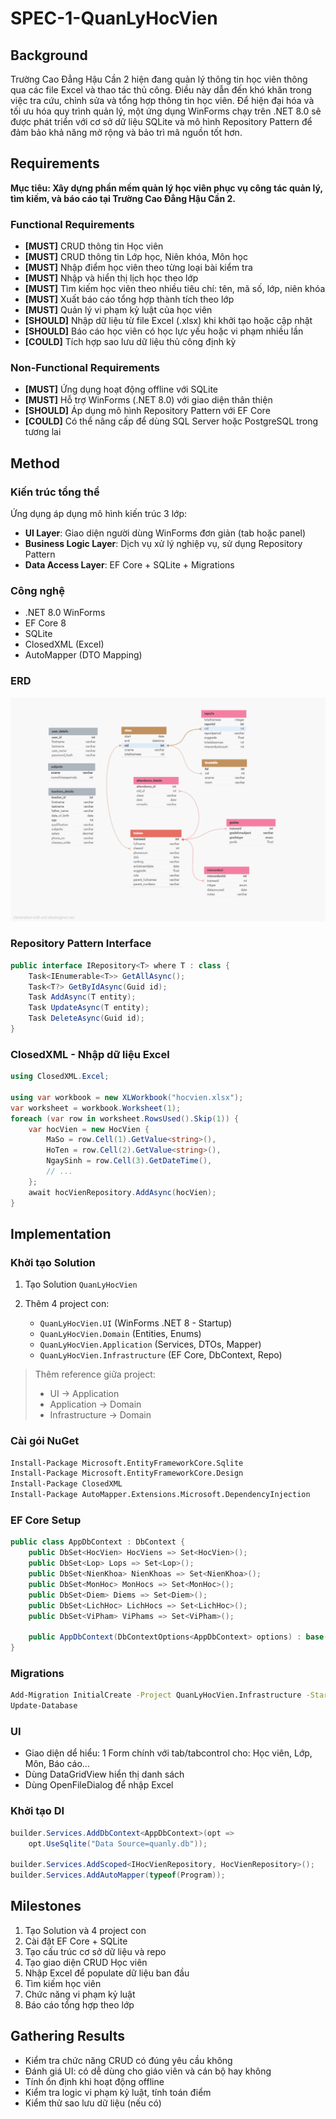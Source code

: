 # SPEC-1-QuanLyHocVien

## Background

Trường Cao Đẳng Hậu Cần 2 hiện đang quản lý thông tin học viên thông qua các file Excel và thao tác thủ công. Điều này dẫn đến khó khăn trong việc tra cứu, chỉnh sửa và tổng hợp thông tin học viên. Để hiện đại hóa và tối ưu hóa quy trình quản lý, một ứng dụng WinForms chạy trên .NET 8.0 sẽ được phát triển với cơ sở dữ liệu SQLite và mô hình Repository Pattern để đảm bảo khả năng mở rộng và bảo trì mã nguồn tốt hơn.

## Requirements

**Mục tiêu: Xây dựng phần mềm quản lý học viên phục vụ công tác quản lý, tìm kiếm, và báo cáo tại Trường Cao Đẳng Hậu Cần 2.**

### Functional Requirements

* **\[MUST]** CRUD thông tin Học viên
* **\[MUST]** CRUD thông tin Lớp học, Niên khóa, Môn học
* **\[MUST]** Nhập điểm học viên theo từng loại bài kiểm tra
* **\[MUST]** Nhập và hiển thị lịch học theo lớp
* **\[MUST]** Tìm kiếm học viên theo nhiều tiêu chí: tên, mã số, lớp, niên khóa
* **\[MUST]** Xuất báo cáo tổng hợp thành tích theo lớp
* **\[MUST]** Quản lý vi phạm kỷ luật của học viên
* **\[SHOULD]** Nhập dữ liệu từ file Excel (.xlsx) khi khởi tạo hoặc cập nhật
* **\[SHOULD]** Báo cáo học viên có học lực yếu hoặc vi phạm nhiều lần
* **\[COULD]** Tích hợp sao lưu dữ liệu thủ công định kỳ

### Non-Functional Requirements

* **\[MUST]** Ứng dụng hoạt động offline với SQLite
* **\[MUST]** Hỗ trợ WinForms (.NET 8.0) với giao diện thân thiện
* **\[SHOULD]** Áp dụng mô hình Repository Pattern với EF Core
* **\[COULD]** Có thể nâng cấp để dùng SQL Server hoặc PostgreSQL trong tương lai

## Method

### Kiến trúc tổng thể

Ứng dụng áp dụng mô hình kiến trúc 3 lớp:

* **UI Layer**: Giao diện người dùng WinForms đơn giản (tab hoặc panel)
* **Business Logic Layer**: Dịch vụ xử lý nghiệp vụ, sử dụng Repository Pattern
* **Data Access Layer**: EF Core + SQLite + Migrations

### Công nghệ

* .NET 8.0 WinForms
* EF Core 8
* SQLite
* ClosedXML (Excel)
* AutoMapper (DTO Mapping)

### ERD
![ERD Diagram](https://github.com/volamdainhat/QuanLyHocVien/blob/main/quanlyhocvien_1.png)

### Repository Pattern Interface

```csharp
public interface IRepository<T> where T : class {
    Task<IEnumerable<T>> GetAllAsync();
    Task<T?> GetByIdAsync(Guid id);
    Task AddAsync(T entity);
    Task UpdateAsync(T entity);
    Task DeleteAsync(Guid id);
}
```

### ClosedXML - Nhập dữ liệu Excel

```csharp
using ClosedXML.Excel;

using var workbook = new XLWorkbook("hocvien.xlsx");
var worksheet = workbook.Worksheet(1);
foreach (var row in worksheet.RowsUsed().Skip(1)) {
    var hocVien = new HocVien {
        MaSo = row.Cell(1).GetValue<string>(),
        HoTen = row.Cell(2).GetValue<string>(),
        NgaySinh = row.Cell(3).GetDateTime(),
        // ...
    };
    await hocVienRepository.AddAsync(hocVien);
}
```

## Implementation

### Khởi tạo Solution

1. Tạo Solution `QuanLyHocVien`
2. Thêm 4 project con:

   * `QuanLyHocVien.UI`         (WinForms .NET 8 - Startup)
   * `QuanLyHocVien.Domain`     (Entities, Enums)
   * `QuanLyHocVien.Application` (Services, DTOs, Mapper)
   * `QuanLyHocVien.Infrastructure` (EF Core, DbContext, Repo)

> Thêm reference giữa project:
>
> * UI → Application
> * Application → Domain
> * Infrastructure → Domain

### Cài gói NuGet

```bash
Install-Package Microsoft.EntityFrameworkCore.Sqlite
Install-Package Microsoft.EntityFrameworkCore.Design
Install-Package ClosedXML
Install-Package AutoMapper.Extensions.Microsoft.DependencyInjection
```

### EF Core Setup

```csharp
public class AppDbContext : DbContext {
    public DbSet<HocVien> HocViens => Set<HocVien>();
    public DbSet<Lop> Lops => Set<Lop>();
    public DbSet<NienKhoa> NienKhoas => Set<NienKhoa>();
    public DbSet<MonHoc> MonHocs => Set<MonHoc>();
    public DbSet<Diem> Diems => Set<Diem>();
    public DbSet<LichHoc> LichHocs => Set<LichHoc>();
    public DbSet<ViPham> ViPhams => Set<ViPham>();

    public AppDbContext(DbContextOptions<AppDbContext> options) : base(options) {}
}
```

### Migrations

```bash
Add-Migration InitialCreate -Project QuanLyHocVien.Infrastructure -StartupProject QuanLyHocVien.UI
Update-Database
```

### UI

* Giao diện dể hiểu: 1 Form chính với tab/tabcontrol cho: Học viên, Lớp, Môn, Báo cáo...
* Dùng DataGridView hiển thị danh sách
* Dùng OpenFileDialog để nhập Excel

### Khởi tạo DI

```csharp
builder.Services.AddDbContext<AppDbContext>(opt =>
    opt.UseSqlite("Data Source=quanly.db"));

builder.Services.AddScoped<IHocVienRepository, HocVienRepository>();
builder.Services.AddAutoMapper(typeof(Program));
```

## Milestones

1. Tạo Solution và 4 project con
2. Cài đặt EF Core + SQLite
3. Tạo cấu trúc cơ sở dữ liệu và repo
4. Tạo giao diện CRUD Học viên
5. Nhập Excel để populate dữ liệu ban đầu
6. Tìm kiếm học viên
7. Chức năng vi phạm kỷ luật
8. Báo cáo tổng hợp theo lớp

## Gathering Results

* Kiểm tra chức năng CRUD có đúng yêu cầu không
* Đánh giá UI: có dễ dùng cho giáo viên và cán bộ hay không
* Tính ổn định khi hoạt động offline
* Kiểm tra logic vi phạm kỷ luật, tính toán điểm
* Kiểm thử sao lưu dữ liệu (nếu có)
